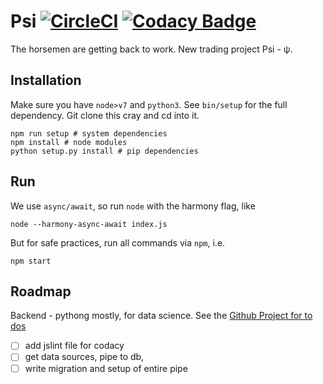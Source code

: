 # Psi [![CircleCI](https://circleci.com/gh/kengz/psi.svg?style=shield)](https://circleci.com/gh/kengz/psi) [![Codacy Badge](https://api.codacy.com/project/badge/Grade/1bfadfa824fc46eab2f86841b46fb8c6)](https://www.codacy.com/app/kengzwl/psi?utm_source=github.com&amp;utm_medium=referral&amp;utm_content=kengz/psi&amp;utm_campaign=Badge_Grade)
The horsemen are getting back to work. New trading project Psi - ψ.


## Installation

Make sure you have `node>v7` and `python3`. See `bin/setup` for the full dependency. Git clone this cray and cd into it.

```shell
npm run setup # system dependencies
npm install # node modules
python setup.py install # pip dependencies
```


## Run

We use `async/await`, so run `node` with the harmony flag, like

```shell
node --harmony-async-await index.js
```

But for safe practices, run all commands via `npm`, i.e.

```shell
npm start
```


## Roadmap

Backend - pythong mostly, for data science. See the [Github Project for to dos](https://github.com/kengz/psi/projects/1)

- [ ] add jslint file for codacy
- [ ] get data sources, pipe to db, 
- [ ] write migration and setup of entire pipe
